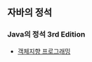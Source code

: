 ## 자바의 정석
### Java의 정석 3rd Edition

- [객체지향 프로그래밍](https://github.com/SeokHyeMin/TIL/blob/main/JAVA/자바의%20정석/객체지향%20프로그래밍.md)
